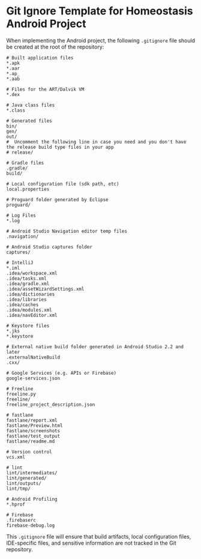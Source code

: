 # Git Ignore Template for Homeostasis Android Project

When implementing the Android project, the following `.gitignore` file should be created at the root of the repository:

```
# Built application files
*.apk
*.aar
*.ap_
*.aab

# Files for the ART/Dalvik VM
*.dex

# Java class files
*.class

# Generated files
bin/
gen/
out/
#  Uncomment the following line in case you need and you don't have the release build type files in your app
# release/

# Gradle files
.gradle/
build/

# Local configuration file (sdk path, etc)
local.properties

# Proguard folder generated by Eclipse
proguard/

# Log Files
*.log

# Android Studio Navigation editor temp files
.navigation/

# Android Studio captures folder
captures/

# IntelliJ
*.iml
.idea/workspace.xml
.idea/tasks.xml
.idea/gradle.xml
.idea/assetWizardSettings.xml
.idea/dictionaries
.idea/libraries
.idea/caches
.idea/modules.xml
.idea/navEditor.xml

# Keystore files
*.jks
*.keystore

# External native build folder generated in Android Studio 2.2 and later
.externalNativeBuild
.cxx/

# Google Services (e.g. APIs or Firebase)
google-services.json

# Freeline
freeline.py
freeline/
freeline_project_description.json

# fastlane
fastlane/report.xml
fastlane/Preview.html
fastlane/screenshots
fastlane/test_output
fastlane/readme.md

# Version control
vcs.xml

# lint
lint/intermediates/
lint/generated/
lint/outputs/
lint/tmp/

# Android Profiling
*.hprof

# Firebase
.firebaserc
firebase-debug.log
```

This `.gitignore` file will ensure that build artifacts, local configuration files, IDE-specific files, and sensitive information are not tracked in the Git repository.